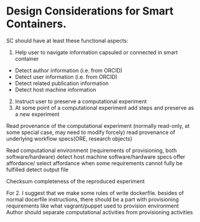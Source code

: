 # Design Considerations for Smart Containers.

SC should have at least these functional aspects:

1. Help user to navigate information capsuled or connected in smart container
* Detect author information (i.e. from ORCID)
* Detect user information (i.e. from ORCID)
* Detect related publication information
* Detect host machine information
2. Instruct user to preserve a computational experiment
3. At some point of a computational experiment add steps and preserve as a new experiment



Read provenance of the computational experiment (normally read-only, at some special case, may need to modify forcely)
read provenance of underlying workflow specs(ORE, research objects)

Read computational environment (requirements of provisioning, both software/hardware)
detect host machine software/hardware specs
offer affordance/ select affordance when some requirements cannot fully be fulfilled
detect output file

Checksum completeness of the reproduced experiment



For 2. I suggest that we make some rules of write dockerfile. besides of normal docerfile instructions, there should be a part with provisioning requirements like what vagrant/puppet used to provision environment
Author should separate computational activities from provisioning activities

